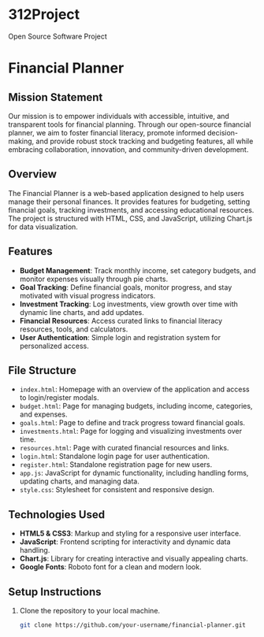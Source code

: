 # 312Project
Open Source Software Project
# Financial Planner

## Mission Statement
Our mission is to empower individuals with accessible, intuitive, and transparent tools for financial planning. Through our open-source financial planner, we aim to foster financial literacy, promote informed decision-making, and provide robust stock tracking and budgeting features, all while embracing collaboration, innovation, and community-driven development.

## Overview
The Financial Planner is a web-based application designed to help users manage their personal finances. It provides features for budgeting, setting financial goals, tracking investments, and accessing educational resources. The project is structured with HTML, CSS, and JavaScript, utilizing Chart.js for data visualization.

## Features
- **Budget Management**: Track monthly income, set category budgets, and monitor expenses visually through pie charts.
- **Goal Tracking**: Define financial goals, monitor progress, and stay motivated with visual progress indicators.
- **Investment Tracking**: Log investments, view growth over time with dynamic line charts, and add updates.
- **Financial Resources**: Access curated links to financial literacy resources, tools, and calculators.
- **User Authentication**: Simple login and registration system for personalized access.

## File Structure
- `index.html`: Homepage with an overview of the application and access to login/register modals.
- `budget.html`: Page for managing budgets, including income, categories, and expenses.
- `goals.html`: Page to define and track progress toward financial goals.
- `investments.html`: Page for logging and visualizing investments over time.
- `resources.html`: Page with curated financial resources and links.
- `login.html`: Standalone login page for user authentication.
- `register.html`: Standalone registration page for new users.
- `app.js`: JavaScript for dynamic functionality, including handling forms, updating charts, and managing data.
- `style.css`: Stylesheet for consistent and responsive design.

## Technologies Used
- **HTML5 & CSS3**: Markup and styling for a responsive user interface.
- **JavaScript**: Frontend scripting for interactivity and dynamic data handling.
- **Chart.js**: Library for creating interactive and visually appealing charts.
- **Google Fonts**: Roboto font for a clean and modern look.

## Setup Instructions
1. Clone the repository to your local machine.
   ```bash
   git clone https://github.com/your-username/financial-planner.git
